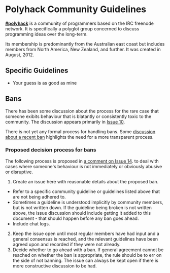 # Polyhack Community Guidelines

**[#polyhack](https://github.com/polyhack)** is a community of
programmers based on the IRC freenode network. It is specifically a
polyglot group concerned to discuss programming ideas over the long-term.

Its membership is predominantly from the Australian east coast but
includes members from North America, New Zealand, and further. It was
created in August, 2012.


## Specific Guidelines

 - Your guess is as good as mine



## Bans

There has been some discussion about the process for the rare case that
someone exibits behaviour that is blatantly or consistently toxic to the
community. The discussion appears primarily in
[Issue 10](https://github.com/polyhack/helloworld/issues/10).

There is not yet any formal process for handling bans. Some
[discussion about a recent ban](https://github.com/polyhack/helloworld/issues/14)
highlights the need for a more transparent process.


### Proposed decision process for bans

The following process is proposed in
[a comment on Issue 14](https://github.com/polyhack/helloworld/issues/14#issuecomment-86754605).
to deal with cases where someone's behaviour is not immediately or
obviously abusive or disruptive.

1. Create an issue here with reasonable details about the proposed ban.
  - Refer to a specific community guideline or guidelines listed above
    that are not being adhered to.
  - Sometimes a guideline is understood implicitly by community members,
    but is not written down. If the guideline being broken is not written
    above, the issue discussion should include getting it added to this
    document - that should happen before any ban goes ahead.
  - Include chat logs.
2. Keep the issue open until most regular members have had input and a
   general consensus is reached, and the relevant guidelines have been
   agreed upon and recorded if they were not already.
3. Decide whether to go ahead with a ban. If general agreement cannot be
   reached on whether the ban is appropriate, the rule should be to err
   on the side of not banning. The issue can always be kept open if there
   is more constructive discussion to be had.
